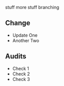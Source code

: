 stuff
more stuff
branching

## Change

* Update One
* Another Two

## Audits

* Check 1
* Check 2
* Check 3